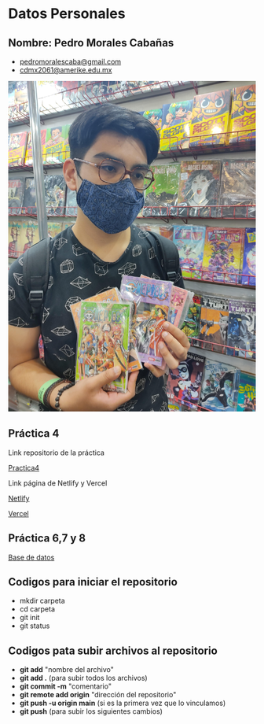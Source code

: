 # Datos Personales
## Nombre: Pedro Morales Cabañas
- pedromoralescaba@gmail.com<br>
- cdmx2061@amerike.edu.mx

![Foto](Multimedia/Pedro.jpg)

## Práctica 4

Link repositorio de la práctica

[Practica4](https://github.com/MasterPedro1/Project-Astro)

Link página de Netlify y Vercel

[Netlify](https://6271c605894c4517039028cf--admirable-caramel-a2fa85.netlify.app/)

[Vercel](https://project-astro.vercel.app/)

## Práctica 6,7 y 8

[Base de datos](/BaseDatos.md)

## Codigos para iniciar el repositorio

- mkdir carpeta
- cd carpeta
- git init
- git status

## Codigos pata subir archivos al repositorio

- **git add** "nombre del archivo"
- **git add .** (para subir todos los archivos)
- **git commit -m** "comentario"
- **git remote add origin** "dirección del repositorio"
- **git push -u origin main** (si es la primera vez que lo vinculamos)
- **git push** (para subir los siguientes cambios)


